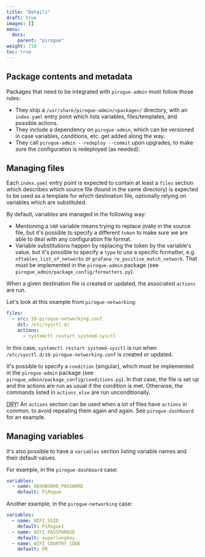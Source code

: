 ```yaml
---
title: "Details"
draft: true
images: []
menu:
  docs:
    parent: "pirogue"
weight: 718
toc: true
---
```


## Package contents and metadata

Packages that need to be integrated with `pirogue-admin` must follow those
rules:

 - They ship a `/usr/share/pirogue-admin/<package>/` directory, with an
   `index.yaml` entry point which lists variables, files/templates, and possible
   actions.
 - They include a dependency on `pirogue-admin`, which can be versioned in case
   variables, conditions, etc. get added along the way.
 - They call `pirogue-admin --redeploy --commit` upon upgrades, to make sure the
   configuration is redeployed (as needed).


## Managing files

Each `index.yaml` entry point is expected to contain at least a `files` section
which describes which source file (found in the same directory) is expected to
be used as a template for which destination file, optionally relying on
variables which are substituted.

By default, variables are managed in the following way:

 - Mentioning a `VAR` variable means trying to replace `@VAR@` in the source
   file, but it's possible to specify a different `token` to make sure we are
   able to deal with any configuration file format.
 - Variable substitutions happen by replacing the token by the variable's value,
   but it's possible to specify a `type` to use a specific formatter, e.g.
   `nftables_list_of_networks` or `grafana_re_positive_match_network`. That must
   be implemented in the `pirogue-admin` package (see
   `pirogue_admin/package_config/formatters.py`).

When a given destination file is created or updated, the associated `actions`
are run.

Let's look at this example from `pirogue-networking`:

```yaml
files:
  - src: 10-pirogue-networking.conf
    dst: /etc/sysctl.d/
    actions:
      - systemctl restart systemd-sysctl
```

In this case, `systemctl restart systemd-sysctl` is run when
`/etc/sysctl.d/10-pirogue-networking.conf` is created or updated.

It's possible to specify a `condition` (singular), which must be implemented in
the `pirogue-admin` package (see `pirogue_admin/package_config/conditions.py`).
In that case, the file is set up and the actions are run as usual if the
condition is met. Otherwise, the commands listed in `actions_else` are run
unconditionally.

<abbr title="Don't Repeat Yourself">DRY</abbr>! An `actions` section can be used
when a lot of files have `actions` in common, to avoid repeating them again and
again. See `pirogue-dashboard` for an example.


## Managing variables

It's also possible to have a `variables` section listing variable names and
their default values.

For example, in the `pirogue-dashboard` case:

```yaml
variables:
  - name: DASHBOARD_PASSWORD
    default: PiRogue
```

Another example, in the `pirogue-networking` case:

```yaml
variables:
  - name: WIFI_SSID
    default: PiRogue1
  - name: WIFI_PASSPHRASE
    default: superlongkey
  - name: WIFI_COUNTRY_CODE
    default: FR
```
